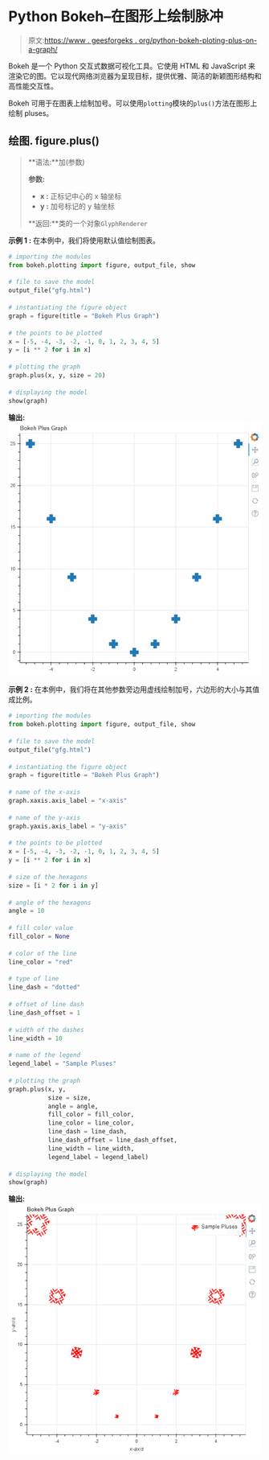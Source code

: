 # Python Bokeh–在图形上绘制脉冲

> 原文:[https://www . geesforgeks . org/python-bokeh-ploting-plus-on-a-graph/](https://www.geeksforgeeks.org/python-bokeh-plotting-pluses-on-a-graph/)

Bokeh 是一个 Python 交互式数据可视化工具。它使用 HTML 和 JavaScript 来渲染它的图。它以现代网络浏览器为呈现目标，提供优雅、简洁的新颖图形结构和高性能交互性。

Bokeh 可用于在图表上绘制加号。可以使用`plotting`模块的`plus()`方法在图形上绘制 pluses。

## 绘图. figure.plus()

> **语法:**加(参数)
> 
> **参数:**
> 
> *   **x :** 正标记中心的 x 轴坐标
> *   **y :** 加号标记的 y 轴坐标
> 
> **返回:**类的一个对象`GlyphRenderer`

**示例 1 :** 在本例中，我们将使用默认值绘制图表。

```py
# importing the modules
from bokeh.plotting import figure, output_file, show

# file to save the model
output_file("gfg.html")

# instantiating the figure object
graph = figure(title = "Bokeh Plus Graph")

# the points to be plotted
x = [-5, -4, -3, -2, -1, 0, 1, 2, 3, 4, 5]
y = [i ** 2 for i in x]

# plotting the graph
graph.plus(x, y, size = 20)

# displaying the model
show(graph)
```

**输出:**
![](img/bb4d6b7a40ddbc38a39a1df775a247e8.png)

**示例 2 :** 在本例中，我们将在其他参数旁边用虚线绘制加号，六边形的大小与其值成比例。

```py
# importing the modules
from bokeh.plotting import figure, output_file, show

# file to save the model
output_file("gfg.html")

# instantiating the figure object
graph = figure(title = "Bokeh Plus Graph")

# name of the x-axis
graph.xaxis.axis_label = "x-axis"

# name of the y-axis
graph.yaxis.axis_label = "y-axis"

# the points to be plotted
x = [-5, -4, -3, -2, -1, 0, 1, 2, 3, 4, 5]
y = [i ** 2 for i in x]

# size of the hexagons
size = [i * 2 for i in y]

# angle of the hexagons
angle = 10

# fill color value
fill_color = None

# color of the line
line_color = "red"

# type of line
line_dash = "dotted"

# offset of line dash
line_dash_offset = 1

# width of the dashes
line_width = 10

# name of the legend
legend_label = "Sample Pluses"

# plotting the graph
graph.plus(x, y,
           size = size,
           angle = angle,
           fill_color = fill_color,
           line_color = line_color,
           line_dash = line_dash,
           line_dash_offset = line_dash_offset,
           line_width = line_width,
           legend_label = legend_label)

# displaying the model
show(graph)
```

**输出:**
![](img/bd005211aa0676deb26087796fead80e.png)